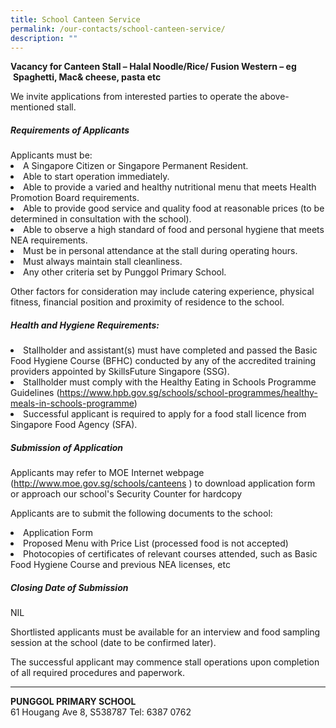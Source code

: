 ```yaml
---
title: School Canteen Service
permalink: /our-contacts/school-canteen-service/
description: ""
---
```

**Vacancy for Canteen Stall – Halal Noodle/Rice/ Fusion Western – eg** &nbsp;**Spaghetti, Mac&amp; cheese, pasta etc**

We invite applications from interested parties to operate the above-mentioned stall.&nbsp;

<h5>Requirements of Applicants</h5>
Applicants must be:
	<li>A Singapore Citizen or Singapore Permanent Resident.</li>
	<li>Able to start operation immediately.</li>
<li>Able to provide a varied and healthy nutritional menu that meets Health Promotion Board requirements.</li>
<li>Able to provide good service and quality food at reasonable prices (to be determined in consultation with the school).</li>
<li>Able to observe a high standard of food and personal hygiene that meets NEA requirements.</li>
<li>Must be in personal attendance at the stall during operating hours.</li>
<li>Must always maintain stall cleanliness.</li>
<li>Any other criteria set by Punggol Primary School.</li>

Other factors for consideration may include catering experience, physical fitness, financial position and proximity of residence to the school.

<h5>Health and Hygiene Requirements:</h5>
<li>Stallholder and assistant(s) must have completed and passed the Basic Food Hygiene Course (BFHC) conducted by any of the accredited training providers appointed by SkillsFuture Singapore (SSG).</li>
<li>Stallholder must comply with the Healthy Eating in Schools Programme Guidelines (<a target="_blank" href="https://www.hpb.gov.sg/schools/school-programmes/healthy-meals-in-schools-programme">https://www.hpb.gov.sg/schools/school-programmes/healthy-meals-in-schools-programme</a>)</li>
<li>Successful applicant is required to apply for a food stall licence from Singapore Food Agency (SFA).</li>

<h5>Submission of Application</h5>
Applicants may refer to MOE Internet webpage (<a target="_blank" href="http://www.moe.gov.sg/schools/canteens">http://www.moe.gov.sg/schools/canteens</a>
) to download application form or approach our school's Security Counter for hardcopy

Applicants are to submit the following documents to the school:
<li>Application Form</li>
<li>Proposed Menu with Price List (processed food is not accepted)</li>
<li>Photocopies of certificates of relevant courses attended, such as Basic Food Hygiene Course and previous NEA licenses, etc</li>

<h5>Closing Date of Submission</h5>
NIL

Shortlisted applicants must be available for an interview and food sampling session at the school (date to be confirmed later).

The successful applicant may commence stall operations upon completion of all required procedures and paperwork.

* * *

**PUNGGOL PRIMARY SCHOOL**  
61 Hougang Ave 8, S538787
Tel: 6387 0762
